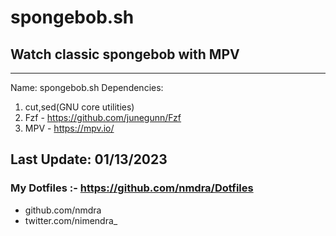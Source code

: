 # spongebob.sh

## Watch classic spongebob with MPV

--------------------------------------------

Name: spongebob.sh
Dependencies:
1. cut,sed(GNU core utilities)
2. Fzf - https://github.com/junegunn/Fzf
3. MPV - https://mpv.io/

Last Update: 01/13/2023
--------------------------------------------
### My Dotfiles :- https://github.com/nmdra/Dotfiles


- github.com/nmdra
- twitter.com/nimendra_

